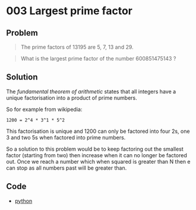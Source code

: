 # 003 Largest prime factor

## Problem
> The prime factors of 13195 are 5, 7, 13 and 29.

> What is the largest prime factor of the number 600851475143 ?

## Solution
The _fundamental theorem of arithmetic_ states that all integers have a unique factorisation into a product of prime numbers.

So for example from wikipedia:
```
1200 = 2^4 * 3^1 * 5^2
```
This factorisation is unique and 1200 can only be factored into four 2s, one 3 and two 5s when factored into prime numbers.

So a solution to this problem would be to keep factoring out the smallest factor (starting from two) then increase when it can no longer be factored out. Once we reach a number which when squared is greater than N then e can stop as all numbers past will be greater than.

## Code
- [python](003.py)
